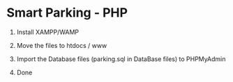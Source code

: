 # Smart Parking - PHP

1. Install XAMPP/WAMP

2. Move the files to htdocs / www

3. Import the Database files (parking.sql in DataBase files) to PHPMyAdmin

4. Done 
